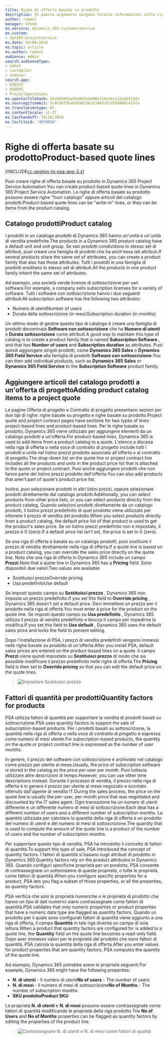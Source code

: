 ```yaml
---
title: Righe di offerta basate su prodotto
description: In questo argomento vengono fornite informazioni sulle righe di offerta basate su prodotto.
author: rumant
manager: kfend
ms.service: dynamics-365-customerservice
ms.custom:
- dyn365-projectservice
ms.date: 03/06/2019
ms.topic: article
ms.author: rumant
audience: Admin
search.audienceType:
- admin
- customizer
- enduser
search.app:
- D365CE
- D365PS
- ProjectOperations
ms.openlocfilehash: 55a5b5041a494892e6d96bf24e1bc132a26521dc
ms.sourcegitcommit: 5c4c9bf3ba018562d6cb3443c01d550489c415fa
ms.translationtype: HT
ms.contentlocale: it-IT
ms.lasthandoff: 10/16/2020
ms.locfileid: "4079056"
---
```

# <a name="product-based-quote-lines"></a><span data-ttu-id="6529f-103">Righe di offerta basate su prodotto</span><span class="sxs-lookup"><span data-stu-id="6529f-103">Product-based quote lines</span></span>

[!INCLUDE[cc-applies-to-psa-app-3.x](../includes/cc-applies-to-psa-app-3x.md)]


<span data-ttu-id="6529f-104">Puoi creare righe di offerta basate su prodotto in Dynamics 365 Project Service Automation.</span><span class="sxs-lookup"><span data-stu-id="6529f-104">You can create product-based quote lines in Dynamics 365 Project Service Automation.</span></span> <span data-ttu-id="6529f-105">Le righe di offerta basate su prodotto possono essere righe "fuori catalogo" oppure articoli del catalogo prodotti.</span><span class="sxs-lookup"><span data-stu-id="6529f-105">Product-based quote lines can be "write-in" lines, or they can be items from the product catalog.</span></span>

## <a name="product-catalog"></a><span data-ttu-id="6529f-106">Catalogo prodotti</span><span class="sxs-lookup"><span data-stu-id="6529f-106">Product catalog</span></span>

<span data-ttu-id="6529f-107">I prodotti in un catalogo prodotti di Dynamics 365 hanno un'unità e un'unità di vendita predefinite.</span><span class="sxs-lookup"><span data-stu-id="6529f-107">The products in a Dynamics 365 product catalog have a default unit and unit group.</span></span> <span data-ttu-id="6529f-108">Se vari prodotti condividono lo stesso set di attributi, puoi creare una famiglia di prodotti che ha anch'essa tali attributi.</span><span class="sxs-lookup"><span data-stu-id="6529f-108">If several products share the same set of attributes, you can create a product family that also has those attributes.</span></span> <span data-ttu-id="6529f-109">Tutti i prodotti in una famiglia di prodotti ereditano lo stesso set di attributi.</span><span class="sxs-lookup"><span data-stu-id="6529f-109">All the products in one product family inherit the same set of attributes.</span></span>

<span data-ttu-id="6529f-110">Ad esempio, una società vende licenze di sottoscrizione per vari software.</span><span class="sxs-lookup"><span data-stu-id="6529f-110">For example, a company sells subscription licenses for a variety of software.</span></span> <span data-ttu-id="6529f-111">Tutti i software con sottoscrizione hanno i due seguenti attributi:</span><span class="sxs-lookup"><span data-stu-id="6529f-111">All subscription software has the following two attributes:</span></span>

- <span data-ttu-id="6529f-112">Numero di utenti</span><span class="sxs-lookup"><span data-stu-id="6529f-112">Number of users</span></span> 
- <span data-ttu-id="6529f-113">Durata della sottoscrizione (in mesi)</span><span class="sxs-lookup"><span data-stu-id="6529f-113">Subscription duration (in months)</span></span>

<span data-ttu-id="6529f-114">Un ottimo modo di gestire questo tipo di catalogo è creare una famiglia di prodotti denominata **Software con sottoscrizione** che ha **Numero di utenti** e **Durata sottoscrizione** come attributi.</span><span class="sxs-lookup"><span data-stu-id="6529f-114">A good way to maintain this type of catalog is to create a product family that is named **Subscription Software** , and that has **Number of users** and **Subscription duration** as attributes.</span></span> <span data-ttu-id="6529f-115">Puoi quindi aggiungere singoli prodotti, come **Dynamics 365 Sales** o **Dynamics 365 Field Service** alla famiglia di prodotti **Software con sottoscrizione**.</span><span class="sxs-lookup"><span data-stu-id="6529f-115">You can then add individual products, such as **Dynamics 365 Sales** or **Dynamics 365 Field Service** to the **Subscription Software** product family.</span></span>

## <a name="adding-product-catalog-items-to-a-project-quote"></a><span data-ttu-id="6529f-116">Aggiungere articoli del catalogo prodotti a un'offerta di progetto</span><span class="sxs-lookup"><span data-stu-id="6529f-116">Adding product catalog items to a project quote</span></span>

<span data-ttu-id="6529f-117">Le pagine Offerta di progetto e Contratto di progetto presentano sezioni per due tipi di righe: righe basate su progetto e righe basate su prodotto.</span><span class="sxs-lookup"><span data-stu-id="6529f-117">Project quote and project contract pages have sections for two types of lines: project-based lines and product-based lines.</span></span> <span data-ttu-id="6529f-118">Per le righe basate su prodotto, Dynamics 365 viene utilizzato per aggiungere elementi da un catalogo prodotti a un'offerta.</span><span class="sxs-lookup"><span data-stu-id="6529f-118">For product-based lines, Dynamics 365 is used to add items from a product catalog to a quote.</span></span> <span data-ttu-id="6529f-119">L'elenco a discesa nella riga di offerta o nella voce di contratto di progetto include tutti i prodotti e unità nel listino prezzi prodotto associato all'offerta o al contratto di progetto.</span><span class="sxs-lookup"><span data-stu-id="6529f-119">The drop-down list on the quote line or project contract line includes all the products and units in the product price list that is attached to the quote or project contract.</span></span> <span data-ttu-id="6529f-120">Puoi anche aggiungere prodotti che non fanno parte del listino prezzi prodotto dell'offerta.</span><span class="sxs-lookup"><span data-stu-id="6529f-120">You can also add products that aren't part of quote's product price list.</span></span>

<span data-ttu-id="6529f-121">Inoltre, puoi selezionare prodotti in altri listini prezzi, oppure selezionare prodotti direttamente dal catalogo prodotti.</span><span class="sxs-lookup"><span data-stu-id="6529f-121">Additionally, you can select products from other price lists, or you can select products directly from the product catalog.</span></span> <span data-ttu-id="6529f-122">Quando selezioni prodotti direttamente da un catalogo prodotti, il listino prezzi predefinito di quel prodotto viene utilizzato per ottenere il prezzo di vendita del prodotto.</span><span class="sxs-lookup"><span data-stu-id="6529f-122">When you select products directly from a product catalog, the default price list of that product is used to get the product's sales price.</span></span> <span data-ttu-id="6529f-123">Se un listino prezzi predefinito non è impostato, il prezzo è 0 (zero).</span><span class="sxs-lookup"><span data-stu-id="6529f-123">If a default price list isn't set, the price is set to 0 (zero).</span></span>

<span data-ttu-id="6529f-124">Se una riga di offerta è basata su un catalogo prodotti, puoi sostituire il prezzo di vendita direttamente nella riga di offerta.</span><span class="sxs-lookup"><span data-stu-id="6529f-124">If a quote line is based on a product catalog, you can override the sales price directly on the quote line.</span></span> <span data-ttu-id="6529f-125">Nota che una riga di offerta in Dynamics 365 include un campo **Prezzi**.</span><span class="sxs-lookup"><span data-stu-id="6529f-125">Note that a quote line in Dynamics 365 has a **Pricing** field.</span></span> <span data-ttu-id="6529f-126">Sono disponibili due valori:</span><span class="sxs-lookup"><span data-stu-id="6529f-126">Two values are available:</span></span>

- <span data-ttu-id="6529f-127">Sostituisci prezzo</span><span class="sxs-lookup"><span data-stu-id="6529f-127">Override pricing</span></span>  
- <span data-ttu-id="6529f-128">Usa predefinito</span><span class="sxs-lookup"><span data-stu-id="6529f-128">Use default</span></span>

<span data-ttu-id="6529f-129">Se imposti questo campo su **Sostituisci prezzo** , Dynamics 365 non imposta un prezzo predefinito.</span><span class="sxs-lookup"><span data-stu-id="6529f-129">If you set this field to **Override pricing** , Dynamics 365 doesn't set a default price.</span></span> <span data-ttu-id="6529f-130">Devi immettere un prezzo per il prodotto nella riga di offerta.</span><span class="sxs-lookup"><span data-stu-id="6529f-130">You must enter a price for the product on the quote line.</span></span> <span data-ttu-id="6529f-131">Se imposti questo campo su **Usa predefinito** , Dynamics 365 utilizza il prezzo di vendita predefinito e blocca il campo per impedirne la modifica.</span><span class="sxs-lookup"><span data-stu-id="6529f-131">If you set this field to **Use default** , Dynamics 365 uses the default sales price and locks the field to prevent editing.</span></span>

<span data-ttu-id="6529f-132">Dopo l'installazione di PSA, i prezzi di vendita predefiniti vengono immessi nelle righe basate su prodotto di un'offerta.</span><span class="sxs-lookup"><span data-stu-id="6529f-132">After you install PSA, default sales prices are entered on the product-based lines on a quote.</span></span> <span data-ttu-id="6529f-133">Il campo **Prezzi** viene quindi impostato su **Sostituisci prezzo** di modo che sia possibile modificare il prezzo predefinito nelle righe di offerta.</span><span class="sxs-lookup"><span data-stu-id="6529f-133">The **Pricing** field is then set to **Override pricing** so that you can edit the default price on the quote lines.</span></span>

> ![Impostare Sostituisci prezzo](media/basic-guide-10.png)
 
## <a name="quantity-factors-for-products"></a><span data-ttu-id="6529f-135">Fattori di quantità per prodotti</span><span class="sxs-lookup"><span data-stu-id="6529f-135">Quantity factors for products</span></span>

<span data-ttu-id="6529f-136">PSA utilizza fattori di quantità per supportare la vendita di prodotti basati su sottoscrizione.</span><span class="sxs-lookup"><span data-stu-id="6529f-136">PSA uses quantity factors to support the sale of subscription-based products.</span></span> <span data-ttu-id="6529f-137">Per i prodotti basati su sottoscrizione, la quantità nella riga di offerta o nella voce di contratto di progetto è espressa come numero di mesi utente.</span><span class="sxs-lookup"><span data-stu-id="6529f-137">For subscription-based products, the quantity on the quote or project contract line is expressed as the number of user months.</span></span>

<span data-ttu-id="6529f-138">In genere, il prezzo del software con sottoscrizione è archiviato nel catalogo come prezzo per utente al mese.</span><span class="sxs-lookup"><span data-stu-id="6529f-138">Usually, the price of subscription software is stored in the catalog as the price per user per month.</span></span> <span data-ttu-id="6529f-139">Puoi tuttavia utilizzare altre descrizioni di tempo.</span><span class="sxs-lookup"><span data-stu-id="6529f-139">However, you can use other time descriptions instead.</span></span> <span data-ttu-id="6529f-140">Durante il processo di vendita, il prezzo nella riga di offerta è in genere il prezzo per utente al mese negoziato e scontato ottenuto dall'agente di vendita IT.</span><span class="sxs-lookup"><span data-stu-id="6529f-140">During the sales process, the price on the quote line is usually the per-user, per-month price that was negotiated and discounted by the IT sales agent.</span></span> <span data-ttu-id="6529f-141">Ogni transazione ha un numero di utenti differente e un differente numero di mesi di sottoscrizione.</span><span class="sxs-lookup"><span data-stu-id="6529f-141">Each deal has a different number of users and a different number of subscription months.</span></span> <span data-ttu-id="6529f-142">La quantità utilizzata per calcolare la quantità della riga di offerta è un prodotto del numero di utenti e del numero di mesi di sottoscrizione.</span><span class="sxs-lookup"><span data-stu-id="6529f-142">The quantity that is used to compute the amount of the quote line is a product of the number of users and the number of subscription months.</span></span>

<span data-ttu-id="6529f-143">Per supportare questo tipo di vendita, PSA ha introdotto il concetto di fattori di quantità.</span><span class="sxs-lookup"><span data-stu-id="6529f-143">To support this type of sale, PSA introduced the concept of quantity factors.</span></span> <span data-ttu-id="6529f-144">I fattori di quantità si basano sugli attributi di prodotto in Dynamics 365.</span><span class="sxs-lookup"><span data-stu-id="6529f-144">Quantity factors rely on the product attributes in Dynamics 365.</span></span> <span data-ttu-id="6529f-145">Quando configuri specifiche proprietà per un prodotto, PSA consente di contrassegnare un sottoinsieme di queste proprietà, o tutte le proprietà, come fattori di quantità.</span><span class="sxs-lookup"><span data-stu-id="6529f-145">When you configure specific properties for a product, PSA lets you flag a subset of those properties, or all the properties, as quantity factors.</span></span>

<span data-ttu-id="6529f-146">PSA verifica che solo le proprietà numeriche o le proprietà di prodotto che hanno un tipo di dati numerici siano contrassegnate come fattori di quantità.</span><span class="sxs-lookup"><span data-stu-id="6529f-146">PSA validates that only numeric properties or product properties that have a numeric data type are flagged as quantity factors.</span></span> <span data-ttu-id="6529f-147">Quando un prodotto per il quale sono configurati fattori di quantità viene aggiunto a una riga di offerta, il campo **Quantità** in tale riga diventa un campo di sola lettura.</span><span class="sxs-lookup"><span data-stu-id="6529f-147">When a product that quantity factors are configured for is added to a quote line, the **Quantity** field on the quote line becomes a read-only field.</span></span> <span data-ttu-id="6529f-148">Dopo aver immesso valori per le proprietà del prodotto che sono fattori di quantità, PSA calcola la quantità della riga di offerta.</span><span class="sxs-lookup"><span data-stu-id="6529f-148">After you enter values for product properties that are quantity factors, PSA computes the quantity of the quote line.</span></span>

<span data-ttu-id="6529f-149">Ad esempio, Dynamics 365 potrebbe avere le proprietà seguenti:</span><span class="sxs-lookup"><span data-stu-id="6529f-149">For example, Dynamics 365 might have the following properties:</span></span> 

- <span data-ttu-id="6529f-150">**N. di utenti** - Il numero di utenti</span><span class="sxs-lookup"><span data-stu-id="6529f-150">**No of users** - The number of users</span></span> 
- <span data-ttu-id="6529f-151">**N. di mesi** - Il numero di mesi di sottoscrizione</span><span class="sxs-lookup"><span data-stu-id="6529f-151">**No of Months** - The number of subscription months</span></span>
- <span data-ttu-id="6529f-152">**SKU prodotto**</span><span class="sxs-lookup"><span data-stu-id="6529f-152">**Product SKU**</span></span> 

<span data-ttu-id="6529f-153">Le proprietà **N. di utenti** e **N. di mesi** possono essere contrassegnate come fattori di quantità modificando le proprietà della riga prodotto.</span><span class="sxs-lookup"><span data-stu-id="6529f-153">Tne **No of Users** and **No of Months** properties can be flagged as quantity factors by editing the properties of the product line.</span></span> 

> ![Contrassegnare N. di utenti e N. di mesi come fattori di qualità](media/basic-guide-11.png)
 
